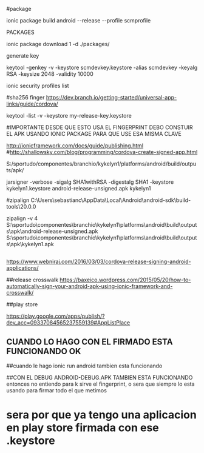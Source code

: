 #package

ionic package build android --release --profile scmprofile


PACKAGES

ionic package download 1 -d ./packages/

generate key

keytool -genkey -v -keystore scmdevkey.keystore -alias scmdevkey  -keyalg RSA -keysize 2048 -validity 10000

 ionic security profiles list


#sha256 finger
https://dev.branch.io/getting-started/universal-app-links/guide/cordova/

keytool -list -v -keystore my-release-key.keystore

#IMPORTANTE 
DESDE QUE ESTO USA EL FINGERPRINT DEBO CONSTUIR EL APK USANDO IONIC PACKAGE PARA QUE USE ESA MISMA CLAVE


http://ionicframework.com/docs/guide/publishing.html
#http://shallowsky.com/blog/programming/cordova-create-signed-app.html


S:/sportudo/componentes/branchio/kykelyn1/platforms/android/build/outputs/apk/



jarsigner -verbose -sigalg SHA1withRSA -digestalg SHA1 -keystore kykelyn1.keystore android-release-unsigned.apk kykelyn1


#zipalign 
 C:\Users\sebastianc\AppData\Local\Android\android-sdk\build-tools\20.0.0



 zipalign -v 4 S:\sportudo\componentes\branchio\kykelyn1\platforms\android\build\outputs\apk\android-release-unsigned.apk S:\sportudo\componentes\branchio\kykelyn1\platforms\android\build\outputs\apk\kykelyn1.apk



 ##
 https://www.webniraj.com/2016/03/03/cordova-release-signing-android-applications/

 ##release crosswalk 
 https://baxeico.wordpress.com/2015/05/20/how-to-automatically-sign-your-android-apk-using-ionic-framework-and-crosswalk/

 ##play store

 https://play.google.com/apps/publish/?dev_acc=09337084565237559139#AppListPlace


 ## CUANDO LO HAGO CON EL FIRMADO ESTA FUNCIONANDO OK


 ##cuando le hago ionic run android tambien esta funcionando

 ##CON EL DEBUG ANDROID-DEBUG.APK TAMBIEN ESTA FUNCIONANDO
 entonces no entiendo para k sirve el fingerprint,
 o sera que siempre lo esta usando para firmar todo el que metimos 


# sera por que ya tengo una aplicacion en play store firmada con ese .keystore